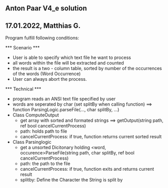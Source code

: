 ﻿Anton Paar V4_e solution
---
17.01.2022, Matthias G.
---

Program fulfill following conditions:

*** Scenario ***

-	User is able to specify which text file he want to process
-	all words within the file will be extracted and counted
-	the result is a two - column table, sorted by number of the occurrences of the words (Word	Occurrence)
-	User can always abort the process.

*** Technical ***

-	program reads an ANSI text file specified by user
-	words are seperated by char (set splitBy when calling function) ==> function ParsingLogic.parseFile(..., char splitBy, ...)
-	Class ComputeOutput
	-	get array with sorted and formated strings ==> getOutput(string path, ref bool cancelCurrentProcess)
	-	path: holds path to file
	-	cancelCurrentProcess: if true, function returns current sorted result
-	Class Parsinglogic
	-	get a unsorted Dicitonary holding <word, occurence>ParseFile(string path, char splitBy, ref bool cancelCurrentProcess)
	-	path: the path to the file
	-	cancelCurrentProcess: if true, function exits and returns current result
	-	splitby: Define the Character the String is split by	